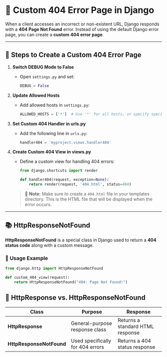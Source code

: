 # 📑 **Custom 404 Error Page in Django**

When a client accesses an incorrect or non-existent URL, Django responds with a **404 Page Not Found** error. Instead of using the default Django error page, you can create a **custom 404 error page**.

---

## 🚀 **Steps to Create a Custom 404 Error Page**
1. **Switch DEBUG Mode to False**  
   - Open `settings.py` and set:  
     ```python
     DEBUG = False
     ```

2. **Update Allowed Hosts**  
   - Add allowed hosts in `settings.py`:  
     ```python
     ALLOWED_HOSTS = ['*']  # Use '*' for all hosts, or specify specific domains
     ```

3. **Set Custom 404 Handler in urls.py**  
   - Add the following line in `urls.py`:  
     ```python
     handler404 = 'myproject.views.handler404'
     ```

4. **Create Custom 404 View in views.py**  
   - Define a custom view for handling 404 errors:  
     ```python
     from django.shortcuts import render

     def handler404(request, exception=None):
         return render(request, '404.html', status=404)
     ```

   > 📝 **Note:** Make sure to create a `404.html` file in your templates directory. This is the HTML file that will be displayed when the error occurs.

---

## 📚 **HttpResponseNotFound**

**HttpResponseNotFound** is a special class in Django used to return a **404 status code** along with a custom message.  

### 🔹 **Usage Example**
```python
from django.http import HttpResponseNotFound

def custom_404_view(request):
    return HttpResponseNotFound("404: Page Not Found!")
```

## 📑 **HttpResponse vs. HttpResponseNotFound**

| **Class**              | **Purpose**                      | **Response**                     |
|-----------------------|-----------------------------------|-----------------------------------|
| **HttpResponse**       | General-purpose response class   | Returns a standard HTML response |
| **HttpResponseNotFound** | Used specifically for 404 errors | Returns a 404 status response    |
